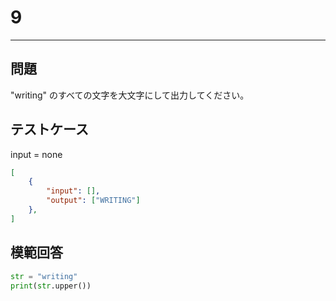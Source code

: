 # 9

---
## 問題

"writing" のすべての文字を大文字にして出力してください。

## テストケース
input = none
```json
[
	{
		"input": [],
		"output": ["WRITING"]
  	},
]
```

## 模範回答
```python
str = "writing"
print(str.upper())
```